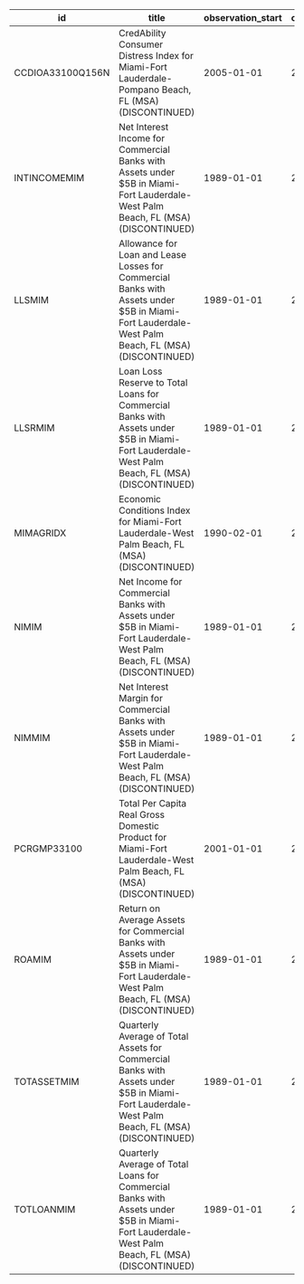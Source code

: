 | id               | title                                                                                                                                            | observation_start   | observation_end   |
|------------------|--------------------------------------------------------------------------------------------------------------------------------------------------|---------------------|-------------------|
| CCDIOA33100Q156N | CredAbility Consumer Distress Index for Miami-Fort Lauderdale-Pompano Beach, FL (MSA) (DISCONTINUED)                                             | 2005-01-01          | 2013-01-01        |
| INTINCOMEMIM     | Net Interest Income for Commercial Banks with Assets under $5B in Miami-Fort Lauderdale-West Palm Beach, FL (MSA) (DISCONTINUED)                 | 1989-01-01          | 2020-07-01        |
| LLSMIM           | Allowance for Loan and Lease Losses for Commercial Banks with Assets under $5B in Miami-Fort Lauderdale-West Palm Beach, FL (MSA) (DISCONTINUED) | 1989-01-01          | 2020-07-01        |
| LLSRMIM          | Loan Loss Reserve to Total Loans for Commercial Banks with Assets under $5B in Miami-Fort Lauderdale-West Palm Beach, FL (MSA) (DISCONTINUED)    | 1989-01-01          | 2020-07-01        |
| MIMAGRIDX        | Economic Conditions Index for Miami-Fort Lauderdale-West Palm Beach, FL (MSA) (DISCONTINUED)                                                     | 1990-02-01          | 2019-12-01        |
| NIMIM            | Net Income for Commercial Banks with Assets under $5B in Miami-Fort Lauderdale-West Palm Beach, FL (MSA) (DISCONTINUED)                          | 1989-01-01          | 2020-07-01        |
| NIMMIM           | Net Interest Margin for Commercial Banks with Assets under $5B in Miami-Fort Lauderdale-West Palm Beach, FL (MSA) (DISCONTINUED)                 | 1989-01-01          | 2020-07-01        |
| PCRGMP33100      | Total Per Capita Real Gross Domestic Product for Miami-Fort Lauderdale-West Palm Beach, FL (MSA) (DISCONTINUED)                                  | 2001-01-01          | 2017-01-01        |
| ROAMIM           | Return on Average Assets for Commercial Banks with Assets under $5B in Miami-Fort Lauderdale-West Palm Beach, FL (MSA) (DISCONTINUED)            | 1989-01-01          | 2020-07-01        |
| TOTASSETMIM      | Quarterly Average of Total Assets for Commercial Banks with Assets under $5B in Miami-Fort Lauderdale-West Palm Beach, FL (MSA) (DISCONTINUED)   | 1989-01-01          | 2020-07-01        |
| TOTLOANMIM       | Quarterly Average of Total Loans for Commercial Banks with Assets under $5B in Miami-Fort Lauderdale-West Palm Beach, FL (MSA) (DISCONTINUED)    | 1989-01-01          | 2020-07-01        |